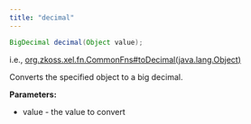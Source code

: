 ```yaml
---
title: "decimal"
---
```


```java
BigDecimal decimal(Object value);
```

  
i.e.,
[org.zkoss.xel.fn.CommonFns#toDecimal(java.lang.Object)](https://www.zkoss.org/javadoc/latest/zk/org/zkoss/xel/fn/CommonFns.html#toDecimal(java.lang.Object))

Converts the specified object to a big decimal.

**Parameters:**

- value - the value to convert



